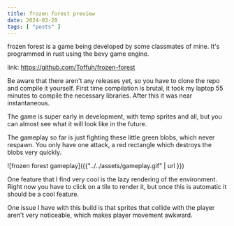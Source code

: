 ```yaml
---
title: frozen forest preview
date: 2024-03-20
tags: [ "posts" ]
---
```


frozen forest is a game being developed by some classmates of mine. It's programmed in rust using the bevy game engine.

link: https://github.com/Toffuh/frozen-forest

Be aware that there aren't any releases yet, so you have to clone the repo and compile it yourself. First time
compilation is brutal, it took my laptop 55 minutes to compile the necessary libraries. After this it was near
instantaneous.

The game is super early in development, with temp sprites and all, but you can almost see what it will look like in the
future.

The gameplay so far is just fighting these little green blobs, which never respawn. You only have one attack, a red
rectangle which destroys the blobs very quickly.

![frozen forest gameplay]({{"../../assets/gameplay.gif" | url }})

One feature that I find very cool is the lazy rendering of the environment. Right now you have to click on a tile to
render it, but once this is automatic it should be a cool feature.

One issue I have with this build is that sprites that collide with the player aren't very noticeable, which makes player
movement awkward.